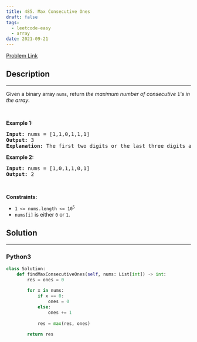 ```yaml
---
title: 485. Max Consecutive Ones
draft: false
tags: 
  - leetcode-easy
  - array
date: 2021-09-21
---
```


[Problem Link](https://leetcode.com/problems/max-consecutive-ones/)

## Description

---
<p>Given a binary array <code>nums</code>, return <em>the maximum number of consecutive </em><code>1</code><em>&#39;s in the array</em>.</p>

<p>&nbsp;</p>
<p><strong class="example">Example 1:</strong></p>

<pre>
<strong>Input:</strong> nums = [1,1,0,1,1,1]
<strong>Output:</strong> 3
<strong>Explanation:</strong> The first two digits or the last three digits are consecutive 1s. The maximum number of consecutive 1s is 3.
</pre>

<p><strong class="example">Example 2:</strong></p>

<pre>
<strong>Input:</strong> nums = [1,0,1,1,0,1]
<strong>Output:</strong> 2
</pre>

<p>&nbsp;</p>
<p><strong>Constraints:</strong></p>

<ul>
	<li><code>1 &lt;= nums.length &lt;= 10<sup>5</sup></code></li>
	<li><code>nums[i]</code> is either <code>0</code> or <code>1</code>.</li>
</ul>


## Solution

---
### Python3
``` py title='max-consecutive-ones'
class Solution:
    def findMaxConsecutiveOnes(self, nums: List[int]) -> int:
        res = ones = 0
        
        for x in nums:
            if x == 0:
                ones = 0
            else:
                ones += 1
        
            res = max(res, ones)
        
        return res
```

